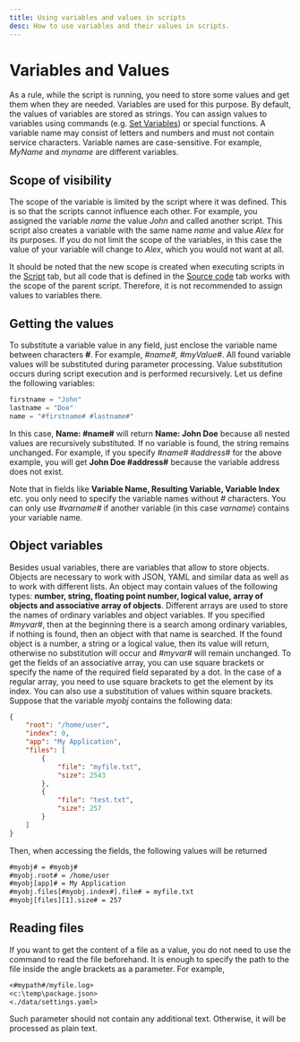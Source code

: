 ```yaml
---
title: Using variables and values in scripts
desc: How to use variables and their values in scripts.
---
```

# Variables and Values

As a rule, while the script is running, you need to store some values and get them when they are needed. Variables are used for this purpose. By default, the values of variables are stored as strings. You can assign values to variables using commands (e.g. [Set Variables](/scripts/set-variables.html)) or special functions. A variable name may consist of letters and numbers and must not contain service characters. Variable names are case-sensitive. For example, *MyName* and *myname* are different variables.

## Scope of visibility

The scope of the variable is limited by the script where it was defined. This is so that the scripts cannot influence each other. For example, you assigned the variable *name* the value *John* and called another script. This script also creates a variable with the same name *name* and value *Alex* for its purposes. If you do not limit the scope of the variables, in this case the value of your variable will change to *Alex*, which you would not want at all.

It should be noted that the new scope is created when executing scripts in the [Script](editor-script.html) tab, but all code that is defined in the [Source code](editor-source-code.html) tab works with the scope of the parent script. Therefore, it is not recommended to assign values to variables there.

## Getting the values

To substitute a variable value in any field, just enclose the variable name between characters **#**. For example,
*#name#, #myValue#*. All found variable values will be substituted during parameter processing. Value substitution occurs during script execution and is performed recursively. Let us define the following variables:

``` go
firstname = "John"
lastname = "Doe"
name = "#firstname# #lastname#"
```

In this case, **Name: #name#** will return **Name: John Doe** because all nested values are recursively substituted. If no variable is found, the string remains unchanged. For example, if you specify *#name# #address#* for the above example, you will get **John Doe #address#** because the variable address does not exist.

Note that in fields like **Variable Name, Resulting Variable, Variable Index** etc. you only need to specify the variable names without *#* characters. You can only use *#varname#* if another variable (in this case *varname*) contains your variable name.

## Object variables

Besides usual variables, there are variables that allow to store objects. Objects are necessary to work with JSON, YAML and similar data as well as to work with different lists. An object may contain values of the following types: **number, string, floating point number, logical value, array of objects and associative array of objects**. Different arrays are used to store the names of ordinary variables and object variables. If you specified *#myvar#*, then at the beginning there is a search among ordinary variables, if nothing is found, then an object with that name is searched. If the found object is a number, a string or a logical value, then its value will return, otherwise no substitution will occur and *#myvar#* will remain unchanged. To get the fields of an associative array, you can use square brackets or specify the name of the required field separated by a dot. In the case of a regular array, you need to use square brackets to get the element by its index. You can also use a substitution of values within square brackets. Suppose that the variable *myobj* contains the following data:

``` json
{
    "root": "/home/user",
    "index": 0,
    "app": "My Application",
    "files": [
        {
            "file": "myfile.txt",
            "size": 2543
        },
        {
            "file": "test.txt",
            "size": 257
        }
    ]
}
```

Then, when accessing the fields, the following values ​​will be returned

``` txt
#myobj# = #myobj#
#myobj.root# = /home/user
#myobj[app]# = My Application
#myobj.files[#myobj.index#].file# = myfile.txt
#myobj[files][1].size# = 257
```

## Reading files

If you want to get the content of a file as a value, you do not need to use the command to read the file beforehand. It is enough to specify the path to the file inside the angle brackets as a parameter. For example,

``` txt
<#mypath#/myfile.log>
<c:\temp\package.json>
<./data/settings.yaml>
```

Such parameter should not contain any additional text. Otherwise, it will be processed as plain text.
